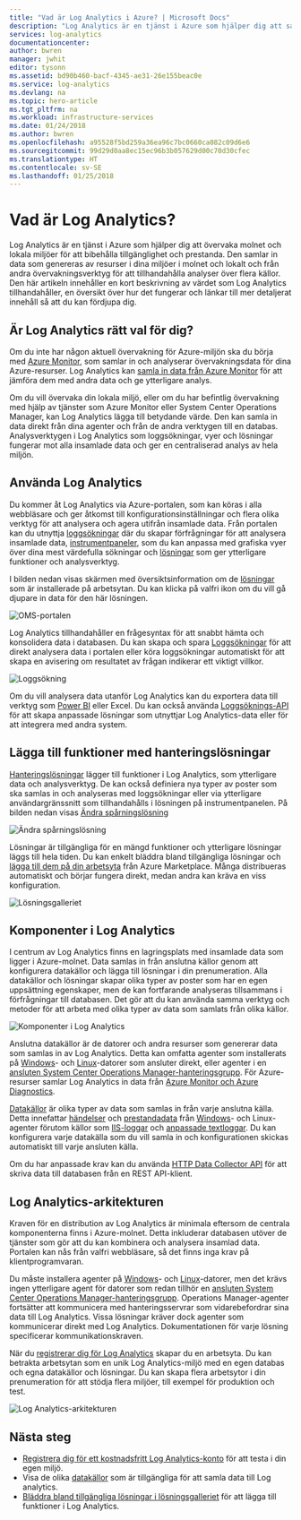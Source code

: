 ```yaml
---
title: "Vad är Log Analytics i Azure? | Microsoft Docs"
description: "Log Analytics är en tjänst i Azure som hjälper dig att samla och analysera driftsdata som genererats av resurser i molnet och i lokala miljöer.  Den här artikeln ger en kort översikt över de olika komponenterna i Log Analytics och länkar till detaljerad innehåll."
services: log-analytics
documentationcenter: 
author: bwren
manager: jwhit
editor: tysonn
ms.assetid: bd90b460-bacf-4345-ae31-26e155beac0e
ms.service: log-analytics
ms.devlang: na
ms.topic: hero-article
ms.tgt_pltfrm: na
ms.workload: infrastructure-services
ms.date: 01/24/2018
ms.author: bwren
ms.openlocfilehash: a95528f5bd259a36ea96c7bc0660ca082c09d6e6
ms.sourcegitcommit: 99d29d0aa8ec15ec96b3b057629d00c70d30cfec
ms.translationtype: HT
ms.contentlocale: sv-SE
ms.lasthandoff: 01/25/2018
---
```

# <a name="what-is-log-analytics"></a>Vad är Log Analytics?
Log Analytics är en tjänst i Azure som hjälper dig att övervaka molnet och lokala miljöer för att bibehålla tillgänglighet och prestanda.  Den samlar in data som genereras av resurser i dina miljöer i molnet och lokalt och från andra övervakningsverktyg för att tillhandahålla analyser över flera källor.  Den här artikeln innehåller en kort beskrivning av värdet som Log Analytics tillhandahåller, en översikt över hur det fungerar och länkar till mer detaljerat innehåll så att du kan fördjupa dig.

## <a name="is-log-analytics-for-you"></a>Är Log Analytics rätt val för dig?
Om du inte har någon aktuell övervakning för Azure-miljön ska du börja med [Azure Monitor](../monitoring-and-diagnostics/monitoring-overview.md), som samlar in och analyserar övervakningsdata för dina Azure-resurser.  Log Analytics kan [samla in data från Azure Monitor](log-analytics-azure-storage.md) för att jämföra dem med andra data och ge ytterligare analys.

Om du vill övervaka din lokala miljö, eller om du har befintlig övervakning med hjälp av tjänster som Azure Monitor eller System Center Operations Manager, kan Log Analytics lägga till betydande värde.  Den kan samla in data direkt från dina agenter och från de andra verktygen till en databas.  Analysverktygen i Log Analytics som loggsökningar, vyer och lösningar fungerar mot alla insamlade data och ger en centraliserad analys av hela miljön.


## <a name="using-log-analytics"></a>Använda Log Analytics
Du kommer åt Log Analytics via Azure-portalen, som kan köras i alla webbläsare och ger åtkomst till konfigurationsinställningar och flera olika verktyg för att analysera och agera utifrån insamlade data.  Från portalen kan du utnyttja [loggsökningar](log-analytics-log-searches.md) där du skapar förfrågningar för att analysera insamlade data, [instrumentpaneler](log-analytics-dashboards.md), som du kan anpassa med grafiska vyer över dina mest värdefulla sökningar och [lösningar](log-analytics-add-solutions.md) som ger ytterligare funktioner och analysverktyg.

I bilden nedan visas skärmen med översiktsinformation om de [lösningar](#add-functionality-with-management-solutions) som är installerade på arbetsytan.  Du kan klicka på valfri ikon om du vill gå djupare in data för den här lösningen.

![OMS-portalen](media/log-analytics-overview/portal.png)

Log Analytics tillhandahåller en frågesyntax för att snabbt hämta och konsolidera data i databasen.  Du kan skapa och spara [Loggsökningar](log-analytics-log-searches.md) för att direkt analysera data i portalen eller köra loggsökningar automatiskt för att skapa en avisering om resultatet av frågan indikerar ett viktigt villkor.

![Loggsökning](media/log-analytics-overview/log-search.png)

Om du vill analysera data utanför Log Analytics kan du exportera data till verktyg som [Power BI](log-analytics-powerbi.md) eller Excel.  Du kan också använda [Loggsöknings-API](log-analytics-log-search-api.md) för att skapa anpassade lösningar som utnyttjar Log Analytics-data eller för att integrera med andra system.

## <a name="add-functionality-with-management-solutions"></a>Lägga till funktioner med hanteringslösningar
[Hanteringslösningar](log-analytics-add-solutions.md) lägger till funktioner i Log Analytics, som ytterligare data och analysverktyg.  De kan också definiera nya typer av poster som ska samlas in och analyseras med loggsökningar eller via ytterligare användargränssnitt som tillhandahålls i lösningen på instrumentpanelen.  På bilden nedan visas [Ändra spårningslösning](log-analytics-change-tracking.md)

![Ändra spårningslösning](media/log-analytics-overview/change-tracking.png)

Lösningar är tillgängliga för en mängd funktioner och ytterligare lösningar läggs till hela tiden.  Du kan enkelt bläddra bland tillgängliga lösningar och [lägga till dem på din arbetsyta](log-analytics-add-solutions.md) från Azure Marketplace.  Många distribueras automatiskt och börjar fungera direkt, medan andra kan kräva en viss konfiguration.

![Lösningsgalleriet](media/log-analytics-overview/solution-gallery.png)

## <a name="log-analytics-components"></a>Komponenter i Log Analytics
I centrum av Log Analytics finns en lagringsplats med insamlade data som ligger i Azure-molnet.  Data samlas in från anslutna källor genom att konfigurera datakällor och lägga till lösningar i din prenumeration.  Alla datakällor och lösningar skapar olika typer av poster som har en egen uppsättning egenskaper, men de kan fortfarande analyseras tillsammans i förfrågningar till databasen.  Det gör att du kan använda samma verktyg och metoder för att arbeta med olika typer av data som samlats från olika källor.

![Komponenter i Log Analytics](media/log-analytics-overview/overview.png)

Anslutna datakällor är de datorer och andra resurser som genererar data som samlas in av Log Analytics.  Detta kan omfatta agenter som installerats på [Windows](log-analytics-windows-agent.md)- och [Linux](log-analytics-linux-agents.md)-datorer som ansluter direkt, eller agenter i en [ansluten System Center Operations Manager-hanteringsgrupp](log-analytics-om-agents.md).  För Azure-resurser samlar Log Analytics in data från [Azure Monitor och Azure Diagnostics](log-analytics-azure-storage.md).

[Datakällor](log-analytics-data-sources.md) är olika typer av data som samlas in från varje anslutna källa.  Detta innefattar [händelser](log-analytics-data-sources-windows-events.md) och [prestandadata](log-analytics-data-sources-performance-counters.md) från [Windows](log-analytics-data-sources-windows-events.md)- och Linux-agenter förutom källor som [IIS-loggar](log-analytics-data-sources-iis-logs.md) och [anpassade textloggar](log-analytics-data-sources-custom-logs.md).  Du kan konfigurera varje datakälla som du vill samla in och konfigurationen skickas automatiskt till varje ansluten källa.

Om du har anpassade krav kan du använda [HTTP Data Collector API](log-analytics-data-collector-api.md) för att skriva data till databasen från en REST API-klient.

## <a name="log-analytics-architecture"></a>Log Analytics-arkitekturen
Kraven för en distribution av Log Analytics är minimala eftersom de centrala komponenterna finns i Azure-molnet.  Detta inkluderar databasen utöver de tjänster som gör att du kan kombinera och analysera insamlad data.  Portalen kan nås från valfri webbläsare, så det finns inga krav på klientprogramvaran.

Du måste installera agenter på [Windows](log-analytics-windows-agent.md)- och [Linux](log-analytics-linux-agents.md)-datorer, men det krävs ingen ytterligare agent för datorer som redan tillhör en [ansluten System Center Operations Manager-hanteringsgrupp](log-analytics-om-agents.md).  Operations Manager-agenter fortsätter att kommunicera med hanteringsservrar som vidarebefordrar sina data till Log Analytics.  Vissa lösningar kräver dock agenter som kommunicerar direkt med Log Analytics.  Dokumentationen för varje lösning specificerar kommunikationskraven.

När du [registrerar dig för Log Analytics](log-analytics-get-started.md) skapar du en arbetsyta.  Du kan betrakta arbetsytan som en unik Log Analytics-miljö med en egen databas och egna datakällor och lösningar. Du kan skapa flera arbetsytor i din prenumeration för att stödja flera miljöer, till exempel för produktion och test.

![Log Analytics-arkitekturen](media/log-analytics-overview/architecture.png)

## <a name="next-steps"></a>Nästa steg
* [Registrera dig för ett kostnadsfritt Log Analytics-konto](log-analytics-get-started.md) för att testa i din egen miljö.
* Visa de olika [datakällor](log-analytics-data-sources.md) som är tillgängliga för att samla data till Log analytics.
* [Bläddra bland tillgängliga lösningar i lösningsgalleriet](log-analytics-add-solutions.md) för att lägga till funktioner i Log Analytics.

